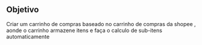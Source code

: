 ## Objetivo

Criar um carrinho de compras baseado no carrinho de compras da shopee , aonde o carrinho armazene itens e faça o calculo de sub-itens automaticamente


